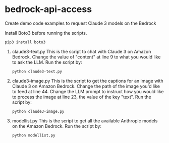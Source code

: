 # bedrock-api-access
Create demo code examples to request Claude 3 models on the Bedrock

Install Boto3 before running the scripts.
```
pip3 install boto3
```

1. claude3-text.py
   This is the script to chat with Claude 3 on Amazon Bedrock. Change the value of "content" at line 9 to what you would like to ask the LLM.
   Run the script by:
   ```
   python claude3-text.py
   ```
2. claude3-image.py
   This is the script to get the captions for an image with Claude 3 on Amazon Bedrock. Change the path of the image you'd like to feed at line 44.
   Change the LLM prompt to instruct how you would like to process the image at line 23, the value of the key "text".
   Run the script by:
   ```
   python claude3-image.py
   ```
4. modellist.py
   This is the script to get all the available Anthropic models on the Amazon Bedrock.
   Run the script by:
   ```
   python modellist.py
   ```
   
